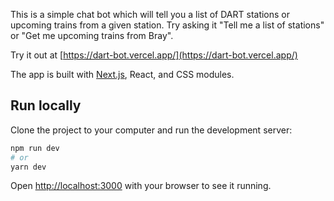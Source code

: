 This is a simple chat bot which will tell you a list of DART stations or upcoming trains from a given station. Try asking it "Tell me a list of stations" or "Get me upcoming trains from Bray". 

Try it out at [https://dart-bot.vercel.app/](https://dart-bot.vercel.app/)

The app is built with [Next.js](https://nextjs.org/), React, and CSS modules.

## Run locally

Clone the project to your computer and run the development server:

```bash
npm run dev
# or
yarn dev
```

Open [http://localhost:3000](http://localhost:3000) with your browser to see it running.
